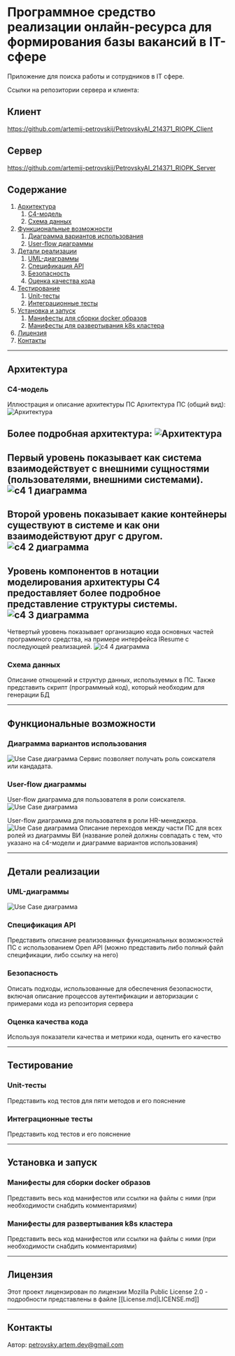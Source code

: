 # **Программное средство реализации онлайн-ресурса для формирования базы вакансий в IT-сфере**

Приложение для поиска работы и сотрудников в IT сфере.

Ссылки на репозитории сервера и клиента:
## Клиент
https://github.com/artemij-petrovskij/PetrovskyAI_214371_RIOPK_Client

## Сервер
https://github.com/artemij-petrovskij/PetrovskyAI_214371_RIOPK_Server

## **Содержание**

1. [Архитектура](#Архитектура)
	1. [C4-модель](#C4-модель)
	2. [Схема данных](#Схема_данных)
2. [Функциональные возможности](#Функциональные_возможности)
	1. [Диаграмма вариантов использования](#Диаграмма_вариантов_использования)
	2. [User-flow диаграммы](#User-flow_диаграммы)
3. [Детали реализации](#Детали_реализации)
	1. [UML-диаграммы](#UML-диаграммы)
	2. [Спецификация API](#Спецификация_API)
	3. [Безопасность](#Безопасность)
	4. [Оценка качества кода](#Оценка_качества_кода)
4. [Тестирование](#Тестирование)
	1. [Unit-тесты](#Unit-тесты)
	2. [Интеграционные тесты](#Интеграционные_тесты)
5. [Установка и  запуск](#installation)
	1. [Манифесты для сборки docker образов](#Манифесты_для_сборки_docker_образов)
	2. [Манифесты для развертывания k8s кластера](#Манифесты_для_развертывания_k8s_кластера)
6. [Лицензия](#Лицензия)
7. [Контакты](#Контакты)

---
## **Архитектура**

### C4-модель

Иллюстрация и описание архитектуры ПС
Архитектура ПС (общий вид):
![Архитектура](/images/arc2.png)

Более подробная архитектура:
![Архитектура](/images/arc.png)
---
Первый уровень показывает как система взаимодействует с внешними сущностями (пользователями, внешними системами).
![с4 1 диаграмма](/images/c4-1.png)
---
Второй уровень показывает какие контейнеры существуют в системе и как они взаимодействуют друг с другом.
![с4 2 диаграмма](/images/c4-2.png)
---
Уровень компонентов в нотации моделирования архитектуры C4 предоставляет более подробное представление структуры системы. 
![с4 3 диаграмма](/images/c4-3.png)
---
Четвертый уровень показывает организацию кода основных частей программного средства, на примере интерфейса IResume с последующей реализацией.
![с4 4 диаграмма](/images/c4-4.png)

### Схема данных

Описание отношений и структур данных, используемых в ПС. Также представить скрипт (программный код), который необходим для генерации БД

---

## **Функциональные возможности**

### Диаграмма вариантов использования

![Use Case диаграмма](/images/use-case.png)
Сервис позволяет получать роль соискателя или кандадата.

### User-flow диаграммы
User-flow диаграмма для пользователя в роли соискателя.
![Use Case диаграмма](/images/user-flow-1.png)

User-flow диаграмма для пользователя в роли HR-менеджера.
![Use Case диаграмма](/images/user-flow-2.png)
Описание переходов между части ПС для всех ролей из диаграммы ВИ (название ролей должны совпадать с тем, что указано на c4-модели и диаграмме вариантов использования)


---

## **Детали реализации**

### UML-диаграммы


![Use Case диаграмма](/images/use-case.png)

### Спецификация API

Представить описание реализованных функциональных возможностей ПС с использованием Open API (можно представить либо полный файл спецификации, либо ссылку на него)

### Безопасность

Описать подходы, использованные для обеспечения безопасности, включая описание процессов аутентификации и авторизации с примерами кода из репозитория сервера

### Оценка качества кода

Используя показатели качества и метрики кода, оценить его качество

---

## **Тестирование**

### Unit-тесты

Представить код тестов для пяти методов и его пояснение

### Интеграционные тесты

Представить код тестов и его пояснение

---

## **Установка и  запуск**

### Манифесты для сборки docker образов

Представить весь код манифестов или ссылки на файлы с ними (при необходимости снабдить комментариями)

### Манифесты для развертывания k8s кластера

Представить весь код манифестов или ссылки на файлы с ними (при необходимости снабдить комментариями)

---

## **Лицензия**

Этот проект лицензирован по лицензии Mozilla Public License 2.0 - подробности представлены в файле [[License.md|LICENSE.md]]

---

## **Контакты**

Автор: petrovsky.artem.dev@gmail.com